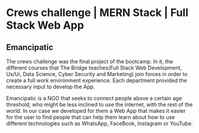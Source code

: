 # Crews challenge | MERN Stack | Full Stack Web App

## Emancipatic

The crews challenge was the final project of the bootcamp. In it, the different courses that The Bridge teaches(Full Stack Web Development, Ux/Ui, Data Science, Cyber Security and Marketing) join forces in order to create a full work environment experience. Each department provided the necessary input to develop the App.

Emancipatic is a NGO that seeks to connect people above a certain age threshold, who might be less inclined to use the internet, with the rest of the world. In our case we developed for them a Web App that makes it easier for the user to find people that can help them learn about how to use different technologies such as WhatsApp, FaceBook, Instagram or YouTube.
